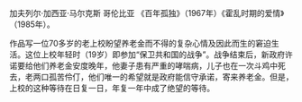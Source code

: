 加夫列尔·加西亚·马尔克斯 哥伦比亚 《百年孤独》（1967年）《霍乱时期的爱情》（1985年）。

作品写一位70多岁的老上校盼望养老金而不得的复杂心情及因此而生的窘迫生活。这位上校年轻时（19岁）即参加“保卫共和国的战争”。战争结束后，新政府许诺要给他们养老金安度晚年，他妻子患有严重的哮喘病，儿子也在一次斗鸡中死去，老两口孤苦伶仃，他们唯一的希望就是政府能信守承诺，寄来养老金。但是，上校的这种等待在日复一日，年复一年中成了绝望的等待。
